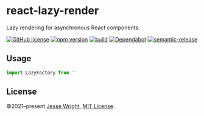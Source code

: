 # react-lazy-render
Lazy rendering for asynchronous React components.

[![GitHub license](https://img.shields.io/github/license/jeswr/react-lazy-render.svg)](https://github.com/jeswr/react-lazy-render/blob/main/LICENSE)
[![npm version](https://img.shields.io/npm/v/react-lazy-render.svg)](https://www.npmjs.com/package/react-lazy-render)
[![build](https://img.shields.io/github/workflow/status/jeswr/react-lazy-render/Node.js%20CI)](https://github.com/jeswr/react-lazy-render/tree/main/)
[![Dependabot](https://badgen.net/badge/Dependabot/enabled/green?icon=dependabot)](https://dependabot.com/)
[![semantic-release](https://img.shields.io/badge/%20%20%F0%9F%93%A6%F0%9F%9A%80-semantic--release-e10079.svg)](https://github.com/semantic-release/semantic-release)

## Usage

```ts
import LazyFactory from ''

```

## License
©2021–present
[Jesse Wright](https://github.com/jeswr),
[MIT License](https://github.com/jeswr/useState/blob/master/LICENSE).
